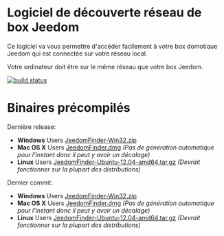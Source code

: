 Logiciel de découverte réseau de box Jeedom
===========================================

Ce logiciel va vous permettre d'accéder facilement à votre box domotique Jeedom qui est connectée sur votre réseau local.

Votre ordinateur doit être sur le même réseau que votre box Jeedom.

[![build status](https://ci.knauber.net/projects/1/status.png?ref=master)](https://ci.knauber.net/projects/1?ref=master)

Binaires précompilés
====================

Dernière release:
* __Windows__ Users [JeedomFinder-Win32.zip](http://files.knauber.net/JeedomFinder/JeedomFinder-Win32.zip)
* __Mac OS X__ Users [JeedomFinder.dmg](http://files.knauber.net/JeedomFinder/JeedomFinder.dmg) _(Pas de génération automatique pour l'instant donc il peut y avoir un décalage)_
* __Linux__ Users [JeedomFinder-Ubuntu-12.04-amd64.tar.gz](http://files.knauber.net/JeedomFinder/JeedomFinder-Win32.zip) _(Devrait fonctionner sur la plupart des distributions)_
 
Dernier commit:
* __Windows__ Users [JeedomFinder-Win32.zip](http://files.knauber.net/JeedomFinder/snapshots/JeedomFinder-Win32.zip)
* __Mac OS X__ Users [JeedomFinder.dmg](http://files.knauber.net/JeedomFinder/snapshots/JeedomFinder.dmg) _(Pas de génération automatique pour l'instant donc il peut y avoir un décalage)_
* __Linux__ Users [JeedomFinder-Ubuntu-12.04-amd64.tar.gz](http://files.knauber.net/JeedomFinder/snapshots/JeedomFinder-Win32.zip) _(Devrait fonctionner sur la plupart des distributions)_
